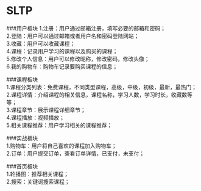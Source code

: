 # SLTP

###用户板块
1.注册：用户通过邮箱注册，填写必要的邮箱和密码；<br>
2.登陆：用户可以通过邮箱或者用户名和密码登陆网站；<br>
3.收藏：用户可以收藏课程；<br>
4.课程：记录用户学习的课程以及购买的课程；<br>
5.修改个人信息：用户可以修改昵称，修改密码，修改头像；<br>
6.我的购物车：购物车记录要购买课程的信息；<br>

###课程板块<br>
1.课程分类列表：免费课程，不同类型课程，高级，中级，初级，最新，最热门；<br>
2.课程详情：介绍课程的相关信息，课程名称，学习人数，学习时长，收藏数等等；<br>
3.课程章节：展示课程详细章节；<br>
4.课程播放：视频播放；<br>
5.相关课程推荐：用户学习相关的课程推荐；<br>

###实战板块<br>
1.购物车：用户将自己喜欢的课程加入购物车；<br>
2.订单：用户提交订单，查看订单详情，已支付，未支付；<br>

###首页板块<br>
1.轮播图：推荐相关课程；<br>2.搜索：关键词搜索课程；<br>
